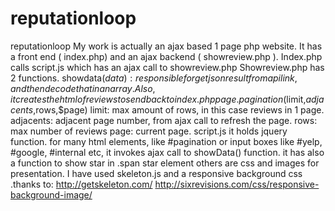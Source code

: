 # reputationloop
reputationloop
My work is actually an ajax based 1 page php website.  It has a front end ( index.php) and an ajax backend ( showreview.php ).
Index.php calls script.js which has an ajax call to showreview.php
Showreview.php has 2 functions.
showdata($data) :
responsible for get json result from api link, and then decode that in an array. Also, it creates the html of reviews to send back to index.php page.
pagination($limit,$adjacents,$rows,$page)
limit: max amount of rows, in this case reviews in 1 page.
adjacents: adjacent page number, from ajax call to refresh the page.
rows: max number of reviews
page: current page.
script.js
it holds jquery function. for many html elements, like #pagination or input boxes like #yelp, #google, #internal etc, it invokes ajax call to showData() function.
it has also a function to show star in .span star element
others are css and images for presentation.
I have used skeleton.js and a responsive background css .thanks to:
http://getskeleton.com/
http://sixrevisions.com/css/responsive-background-image/

